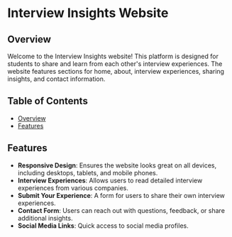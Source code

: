 # Interview Insights Website

## Overview

Welcome to the Interview Insights website! This platform is designed for students to share and learn from each other's interview experiences. The website features sections for home, about, interview experiences, sharing insights, and contact information.

## Table of Contents

- [Overview](#overview)
- [Features](#features)
  
## Features

- **Responsive Design**: Ensures the website looks great on all devices, including desktops, tablets, and mobile phones.
- **Interview Experiences**: Allows users to read detailed interview experiences from various companies.
- **Submit Your Experience**: A form for users to share their own interview experiences.
- **Contact Form**: Users can reach out with questions, feedback, or share additional insights.
- **Social Media Links**: Quick access to social media profiles.
